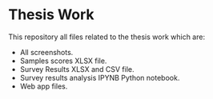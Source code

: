 # Thesis Work

This repository all files related to the thesis work which are:

- All screenshots.
- Samples scores XLSX file.
- Survey Results XLSX and CSV file.
- Survey results analysis IPYNB Python notebook.
- Web app files.
